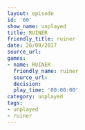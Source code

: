 ```yaml
---
layout: episode
id: '60'
show_name: unplayed
title: RUINER
friendly_title: ruiner
date: 26/09/2017
source_url: 
games:
- name: RUINER
  friendly_name: ruiner
  source_url: 
  decision: 
  play_time: '00:00:00'
category: unplayed
tags:
- unplayed
- ruiner
---
```

